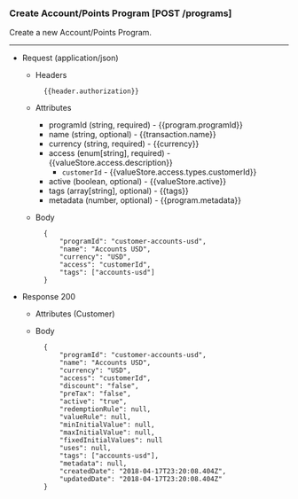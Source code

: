 ### Create Account/Points Program [POST /programs]

Create a new Account/Points Program.

---
+ Request (application/json)
    + Headers
    
            {{header.authorization}}
        
    + Attributes
        + programId (string, required) - {{program.programId}}
        + name (string, optional) - {{transaction.name}}
        + currency (string, required) - {{currency}}
        + access (enum[string], required) - {{valueStore.access.description}}
            + `customerId` - {{valueStore.access.types.customerId}}
        + active (boolean, optional) - {{valueStore.active}}
        + tags (array[string], optional) - {{tags}}
        + metadata (number, optional) - {{program.metadata}}

    + Body

            {
                "programId": "customer-accounts-usd",
                "name": "Accounts USD",
                "currency": "USD",
                "access": "customerId",
                "tags": ["accounts-usd"]
            }
    
+ Response 200
    + Attributes (Customer)

    + Body
            
            {
                "programId": "customer-accounts-usd",
                "name": "Accounts USD",
                "currency": "USD",
                "access": "customerId",
                "discount": "false",
                "preTax": "false",
                "active": "true",
                "redemptionRule": null,
                "valueRule": null,
                "minInitialValue": null,
                "maxInitialValue": null,
                "fixedInitialValues": null
                "uses": null,
                "tags": ["accounts-usd"],
                "metadata": null,
                "createdDate": "2018-04-17T23:20:08.404Z",
                "updatedDate": "2018-04-17T23:20:08.404Z"
            }
